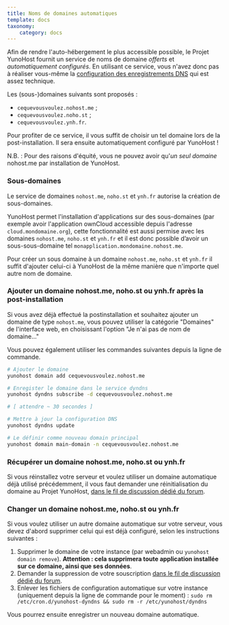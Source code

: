 ```yaml
---
title: Noms de domaines automatiques
template: docs
taxonomy:
    category: docs
---
```


Afin de rendre l'auto-hébergement le plus accessible possible, le Projet YunoHost fournit un service de noms de domaine *offerts* et *automatiquement configurés*. En utilisant ce service, vous n'avez donc pas à réaliser vous-même la [configuration des enregistrements DNS](/dns_config) qui est assez technique.

Les (sous-)domaines suivants sont proposés :
- `cequevousvoulez.nohost.me` ;
- `cequevousvoulez.noho.st` ;
- `cequevousvoulez.ynh.fr`.

Pour profiter de ce service, il vous suffit de choisir un tel domaine lors de la post-installation. Il sera ensuite automatiquement configuré par YunoHost !

N.B. : Pour des raisons d'équité, vous ne pouvez avoir qu'*un seul domaine* nohost.me par installation de YunoHost.

### Sous-domaines

Le service de domaines `nohost.me`, `noho.st` et `ynh.fr` autorise la création de sous-domaines.

YunoHost permet l'installation d'applications sur des sous-domaines (par exemple avoir l'application ownCloud accessible depuis l'adresse `cloud.mondomaine.org`), cette fonctionnalité est aussi permise avec les domaines `nohost.me`, `noho.st` et `ynh.fr` et il est donc possible d’avoir un sous-sous-domaine tel `monapplication.mondomaine.nohost.me`.

Pour créer un sous domaine à un domaine `nohost.me`, `noho.st` et `ynh.fr` il suffit d'ajouter celui-ci à YunoHost de la même manière que n'importe quel autre nom de domaine. 

### Ajouter un domaine nohost.me, noho.st ou ynh.fr après la post-installation

Si vous avez déjà effectué la postinstallation et souhaitez ajouter un domaine
de type `nohost.me`, vous pouvez utiliser la catégorie "Domaines" de l'interface web,
en choisissant l'option "Je n'ai pas de nom de domaine..."

Vous pouvez également utiliser les commandes suivantes depuis la ligne de commande.

```bash
# Ajouter le domaine
yunohost domain add cequevousvoulez.nohost.me

# Enregister le domaine dans le service dyndns
yunohost dyndns subscribe -d cequevousvoulez.nohost.me

# [ attendre ~ 30 secondes ]

# Mettre à jour la configuration DNS
yunohost dyndns update

# Le définir comme nouveau domain principal
yunohost domain main-domain -n cequevousvoulez.nohost.me
```

### Récupérer un domaine nohost.me, noho.st ou ynh.fr

Si vous réinstallez votre serveur et voulez utiliser un domaine automatique déjà utilisé précédemment, il vous faut demander une réinitialisation du domaine au Projet YunoHost, [dans le fil de discussion dédié du forum](https://forum.yunohost.org/t/nohost-domain-recovery/442).

### Changer un domaine nohost.me, noho.st ou ynh.fr

Si vous voulez utiliser un autre domaine automatique sur votre serveur, vous devez d'abord supprimer celui qui est déjà configuré, selon les instructions suivantes :
1. Supprimer le domaine de votre instance (par webadmin ou `yunohost domain remove`). **Attention : cela supprimera toute application installée sur ce domaine, ainsi que ses données**.
2. Demander la suppression de votre souscription [dans le fil de discussion dédié du forum](https://forum.yunohost.org/t/nohost-domain-recovery/442).
3. Enlever les fichiers de configuration automatique sur votre instance (uniquement depuis la ligne de commande pour le moment) : `sudo rm /etc/cron.d/yunohost-dyndns && sudo rm -r /etc/yunohost/dyndns`

Vous pourrez ensuite enregistrer un nouveau domaine automatique.

